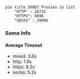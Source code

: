 
```mermaid
pie title 58087 Proxies in list
    "HTTP" : 26731
    "HTTPS": 8696
    "SOCKS" : 29996
```

### Some Info
#### Average Timeout

- mixed: 3.6s
- http: 1.9s
- https: 8.2s
- socks: 5.2s